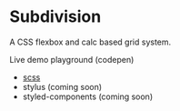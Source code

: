 # Subdivision

A CSS flexbox and calc based grid system.

Live demo playground (codepen)

- [scss](https://codepen.io/anon/pen/wYKRYV)
- stylus (coming soon)
- styled-components (coming soon)

